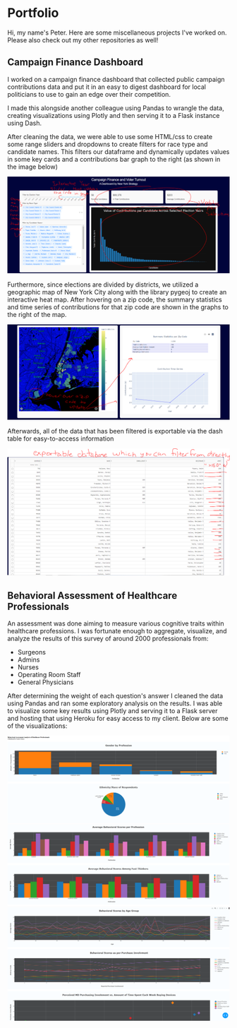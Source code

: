 # Portfolio
Hi, my name's Peter. Here are some miscellaneous projects I've worked on. Please also check out my other repositories as well!

## Campaign Finance Dashboard

I worked on a campaign finance dashboard that collected public campaign contributions data and put it in an easy to digest dashboard for local politicians to use to gain an edge over their competition.

I made this alongside another colleague using Pandas to wrangle the data, creating visualizations using Plotly and then serving it to a Flask instance using Dash.

After cleaning the data, we were able to use some HTML/css to create some range sliders and dropdowns to create filters for race type and candidate names. This filters our dataframe and dynamically updates values in some key cards and a contributions bar graph to the right (as shown in the image below)

![ex1](District%2024%20Election%20Dashboard%2006-2019/campaign_dashboard_1.PNG)

Furthermore, since elections are divided by districts, we utilized a geographic map of New York City along with the library pygeoj to create an interactive heat map. After hovering on a zip code, the summary statistics and time series of contributions for that zip code are shown in the graphs to the right of the map.

![ex2](District%2024%20Election%20Dashboard%2006-2019/campaign_dashboard_2.PNG)

Afterwards, all of the data that has been filtered is exportable via the dash table for easy-to-access information

![ex3](District%2024%20Election%20Dashboard%2006-2019/campaign_dashboard_3.PNG)


## Behavioral Assessment of Healthcare Professionals

An assessment was done aiming to measure various cognitive traits within healthcare professions. I was fortunate enough to aggregate, visualize, and analyze the results of this survey of around 2000 professionals from:
 - Surgeons
 - Admins
 - Nurses
 - Operating Room Staff
 - General Physicians
 
After determining the weight of each question's answer I cleaned the data using Pandas and ran some exploratory analysis on the results. I was able to visualize some key results using Plotly and serving it to a Flask server and hosting that using Heroku for easy access to my client. Below are some of the visualizations:

![img1](Creative%20Science%20Dashboard/data/img1.PNG)
![img2](Creative%20Science%20Dashboard/data/img2.PNG)
![img4](Creative%20Science%20Dashboard/data/img4.PNG)
